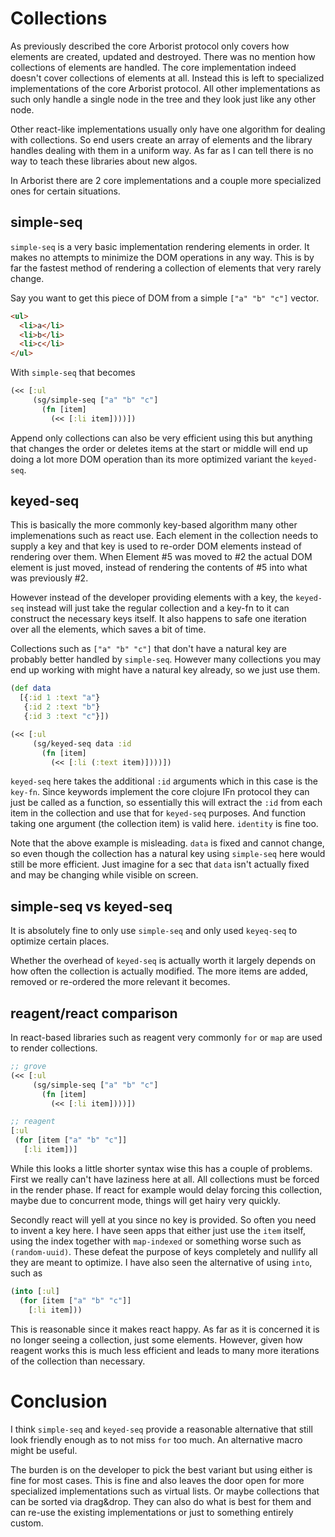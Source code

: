 # Collections

As previously described the core Arborist protocol only covers how elements are created, updated and destroyed. There was no mention how collections of elements are handled. The core implementation indeed doesn't cover collections of elements at all. Instead this is left to specialized implementations of the core Arborist protocol. All other implementations as such only handle a single node in the tree and they look just like any other node.

Other react-like implementations usually only have one algorithm for dealing with collections. So end users create an array of elements and the library handles dealing with them in a uniform way. As far as I can tell there is no way to teach these libraries about new algos.

In Arborist there are 2 core implementations and a couple more specialized ones for certain situations.


## simple-seq

`simple-seq` is a very basic implementation rendering elements in order. It makes no attempts to minimize the DOM operations in any way. This is by far the fastest method of rendering a collection of elements that very rarely change.

Say you want to get this piece of DOM from a simple `["a" "b" "c"]` vector.

```html
<ul>
  <li>a</li>
  <li>b</li>
  <li>c</li>
</ul>
```
With `simple-seq` that becomes
```clojure
(<< [:ul
     (sg/simple-seq ["a" "b" "c"]
       (fn [item]
         (<< [:li item])))])
```

Append only collections can also be very efficient using this but anything that changes the order or deletes items at the start or middle will end up doing a lot more DOM operation than its more optimized variant the `keyed-seq`.

## keyed-seq

This is basically the more commonly key-based algorithm many other implemenations such as react use. Each element in the collection needs to supply a key and that key is used to re-order DOM elements instead of rendering over them. When Element #5 was moved to #2 the actual DOM element is just moved, instead of rendering the contents of #5 into what was previously #2.

However instead of the developer providing elements with a key, the `keyed-seq` instead will just take the regular collection and a key-fn to it can construct the necessary keys itself. It also happens to safe one iteration over all the elements, which saves a bit of time.

Collections such as `["a" "b" "c"]` that don't have a natural key are probably better handled by `simple-seq`. However many collections you may end up working with might have a natural key already, so we just use them.

```clojure
(def data
  [{:id 1 :text "a"}
   {:id 2 :text "b"}
   {:id 3 :text "c"}])

(<< [:ul
     (sg/keyed-seq data :id
       (fn [item]
         (<< [:li (:text item)])))])
```

`keyed-seq` here takes the additional `:id` arguments which in this case is the `key-fn`. Since keywords implement the core clojure IFn protocol they can just be called as a function, so essentially this will extract the `:id` from each item in the collection and use that for `keyed-seq` purposes. And function taking one argument (the collection item) is valid here. `identity` is fine too.

Note that the above example is misleading. `data` is fixed and cannot change, so even though the collection has a natural key using `simple-seq` here would still be more efficient. Just imagine for a sec that `data` isn't actually fixed and may be changing while visible on screen.

## simple-seq vs keyed-seq

It is absolutely fine to only use `simple-seq` and only used `keyeq-seq` to optimize certain places.

Whether the overhead of `keyed-seq` is actually worth it largely depends on how often the collection is actually modified. The more items are added, removed or re-ordered the more relevant it becomes.

## reagent/react comparison

In react-based libraries such as reagent very commonly `for` or `map` are used to render collections.

```clojure
;; grove
(<< [:ul
     (sg/simple-seq ["a" "b" "c"]
       (fn [item]
         (<< [:li item])))])

;; reagent
[:ul
 (for [item ["a" "b" "c"]]
   [:li item])]
```

While this looks a little shorter syntax wise this has a couple of problems. First we really can't have laziness here at all. All collections must be forced in the render phase. If react for example would delay forcing this collection, maybe due to concurrent mode, things will get hairy very quickly.

Secondly react will yell at you since no key is provided. So often you need to invent a key here. I have seen apps that either just use the `item` itself, using the index together with `map-indexed` or something worse such as `(random-uuid)`. These defeat the purpose of keys completely and nullify all they are meant to optimize. I have also seen the alternative of using `into`, such as

```clojure
(into [:ul]
  (for [item ["a" "b" "c"]]
    [:li item]))
```

This is reasonable since it makes react happy. As far as it is concerned it is no longer seeing a collection, just some elements. However, given how reagent works this is much less efficient and leads to many more iterations of the collection than necessary.

# Conclusion

I think `simple-seq` and `keyed-seq` provide a reasonable alternative that still look friendly enough as to not miss `for` too much. An alternative macro might be useful.

The burden is on the developer to pick the best variant but using either is fine for most cases. This is fine and also leaves the door open for more specialized implementations such as virtual lists. Or maybe collections that can be sorted via drag&drop. They can also do what is best for them and can re-use the existing implementations or just to something entirely custom.